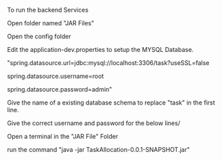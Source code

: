 To run the backend Services

Open folder named "JAR Files"

Open the config folder

Edit the application-dev.properties to setup the MYSQL Database.

"spring.datasource.url=jdbc:mysql://localhost:3306/task?useSSL=false

spring.datasource.username=root

spring.datasource.password=admin"

Give the name of a existing database schema to replace "task" in the first line.

Give the correct username and password for the below lines/

Open a terminal in the "JAR File" Folder

run the command "java -jar TaskAllocation-0.0.1-SNAPSHOT.jar"

